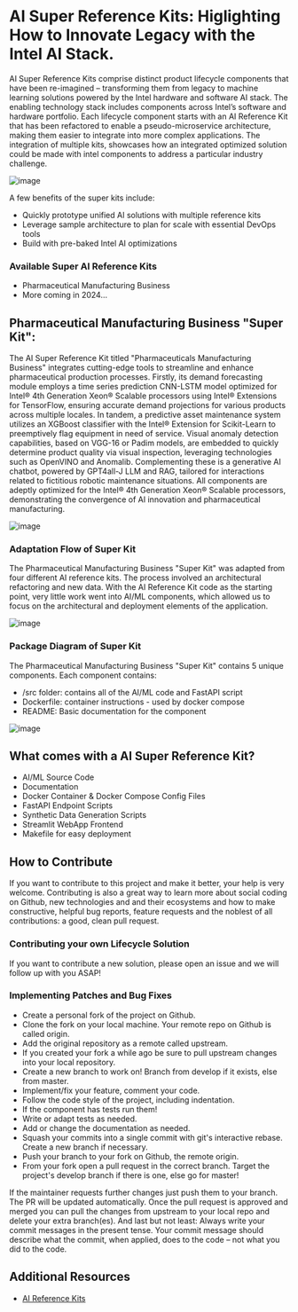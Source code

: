 # AI Super Reference Kits: Higlighting How to Innovate Legacy with the Intel AI Stack.

AI Super Reference Kits comprise distinct product lifecycle components that have been re-imagined – transforming them from legacy to machine learning solutions powered by the Intel hardware and software AI stack. The enabling technology stack includes components across Intel’s software and hardware portfolio. Each lifecycle component starts with an AI Reference Kit that has been refactored to enable a pseudo-microservice architecture, making them easier to integrate into more complex applications. The integration of multiple kits, showcases how an integrated optimized solution could be made with intel components to address a particular industry challenge. 

![image](https://github.com/intel/AI-Hackathon/assets/57263404/5ce3f865-cc64-4a4f-9cd2-fe8416eb9cbf)

A few benefits of the super kits include: 
- Quickly prototype unified AI solutions with multiple reference kits
- Leverage sample architecture to plan for scale with essential DevOps tools
- Build with pre-baked Intel AI optimizations

### Available Super AI Reference Kits

- Pharmaceutical Manufacturing Business
- More coming in 2024...

## Pharmaceutical Manufacturing Business "Super Kit": 

The AI Super Reference Kit titled "Pharmaceuticals Manufacturing Business" integrates cutting-edge tools to streamline and enhance pharmaceutical production processes. Firstly, its demand forecasting module employs a time series prediction CNN-LSTM model optimized for Intel® 4th Generation Xeon® Scalable processors using Intel® Extensions for TensorFlow, ensuring accurate demand projections for various products across multiple locales. In tandem, a predictive asset maintenance system utilizes an XGBoost classifier with the Intel® Extension for Scikit-Learn to preemptively flag equipment in need of service. Visual anomaly detection capabilities, based on VGG-16 or Padim models, are embedded to quickly determine product quality via visual inspection, leveraging technologies such as OpenVINO and Anomalib. Complementing these is a generative AI chatbot, powered by GPT4all-J LLM and RAG, tailored for interactions related to fictitious robotic maintenance situations. All components are adeptly optimized for the Intel® 4th Generation Xeon® Scalable processors, demonstrating the convergence of AI innovation and pharmaceutical manufacturing.

![image](https://github.com/intel/AI-Hackathon/assets/57263404/f374778e-ee34-4e9f-8801-2a4b03edc099)


### Adaptation Flow of Super Kit
The Pharmaceutical Manufacturing Business "Super Kit" was adapted from four different AI reference kits. The process involved an architectural refactoring and new data. With the AI Reference Kit code as the starting point, very little work went into AI/ML components, which allowed us to focus on the architectural and deployment elements of the application. 

![image](https://github.com/intel/AI-Hackathon/assets/57263404/544a1ad1-2406-4be5-867a-7d4f4e7a346a)

### Package Diagram of Super Kit
The Pharmaceutical Manufacturing Business "Super Kit" contains 5 unique components. Each component contains: 
- /src folder: contains all of the AI/ML code and FastAPI script
- Dockerfile: container instructions - used by docker compose
- README: Basic documentation for the component

![image](https://github.com/intel/AI-Hackathon/assets/57263404/0f5f2133-cc40-4bbc-8daa-78ea5ced07f2)

## What comes with a AI Super Reference Kit?
- AI/ML Source Code
- Documentation
- Docker Container & Docker Compose Config Files
- FastAPI Endpoint Scripts
- Synthetic Data Generation Scripts
- Streamlit WebApp Frontend
- Makefile for easy deployment 

## How to Contribute
If you want to contribute to this project and make it better, your help is very welcome. Contributing is also a great way to learn more about social coding on Github, new technologies and and their ecosystems and how to make constructive, helpful bug reports, feature requests and the noblest of all contributions: a good, clean pull request.

### Contributing your own Lifecycle Solution
If you want to contribute a new solution, please open an issue and we will follow up with you ASAP!

### Implementing Patches and Bug Fixes

- Create a personal fork of the project on Github.
- Clone the fork on your local machine. Your remote repo on Github is called origin.
- Add the original repository as a remote called upstream.
- If you created your fork a while ago be sure to pull upstream changes into your local repository.
- Create a new branch to work on! Branch from develop if it exists, else from master.
- Implement/fix your feature, comment your code.
- Follow the code style of the project, including indentation.
- If the component has tests run them!
- Write or adapt tests as needed.
- Add or change the documentation as needed.
- Squash your commits into a single commit with git's interactive rebase. Create a new branch if necessary.
- Push your branch to your fork on Github, the remote origin.
- From your fork open a pull request in the correct branch. Target the project's develop branch if there is one, else go for master!

If the maintainer requests further changes just push them to your branch. The PR will be updated automatically.
Once the pull request is approved and merged you can pull the changes from upstream to your local repo and delete your extra branch(es).
And last but not least: Always write your commit messages in the present tense. Your commit message should describe what the commit, when applied, does to the code – not what you did to the code.

## Additional Resources
- [AI Reference Kits](https://www.intel.com/content/www/us/en/developer/topic-technology/artificial-intelligence/reference-kit.html)

